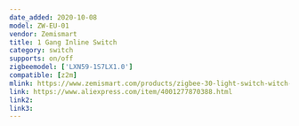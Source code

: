 ```yaml
---
date_added: 2020-10-08
model: ZW-EU-01
vendor: Zemismart
title: 1 Gang Inline Switch
category: switch
supports: on/off
zigbeemodel: ['LXN59-1S7LX1.0']
compatible: [z2m]
mlink: https://www.zemismart.com/products/zigbee-30-light-switch-witch-diy-breaker-module-smartthings-hubitat-app-remote-control-home-1-2-way
link: https://www.aliexpress.com/item/4001277870388.html
link2: 
link3: 
---
```


